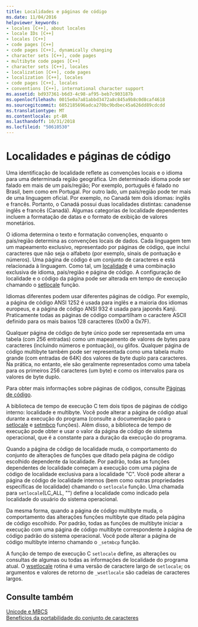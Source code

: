 ```yaml
---
title: Localidades e páginas de código
ms.date: 11/04/2016
helpviewer_keywords:
- locales [C++], about locales
- locale IDs [C++]
- locales [C++]
- code pages [C++]
- code pages [C++], dynamically changing
- character sets [C++], code pages
- multibyte code pages [C++]
- character sets [C++], locales
- localization [C++], code pages
- localization [C++], locales
- code pages [C++], locales
- conventions [C++], international character support
ms.assetid: bd937361-b6d3-4c98-af95-beb7c903187b
ms.openlocfilehash: 0015e0a7a81abbd3472a8c845a9b8c0d8caf4618
ms.sourcegitcommit: 6052185696adca270bc9bdbec45a626dd89cdcdd
ms.translationtype: MT
ms.contentlocale: pt-BR
ms.lasthandoff: 10/31/2018
ms.locfileid: "50610530"
---
```

# <a name="locales-and-code-pages"></a>Localidades e páginas de código

Uma identificação de localidade reflete as convenções locais e o idioma para uma determinada região geográfica. Um determinado idioma pode ser falado em mais de um país/região; Por exemplo, português é falado no Brasil, bem como em Portugal. Por outro lado, um país/região pode ter mais de uma linguagem oficial. Por exemplo, no Canadá tem dois idiomas: inglês e francês. Portanto, o Canadá possui duas localidades distintas: canadense inglês e francês (Canadá). Algumas categorias de localidade dependentes incluem a formatação de datas e o formato de exibição de valores monetários.

O idioma determina o texto e formatação convenções, enquanto o país/região determina as convenções locais de dados. Cada linguagem tem um mapeamento exclusivo, representado por páginas de código, que inclui caracteres que não seja o alfabeto (por exemplo, sinais de pontuação e números). Uma página de código é um conjunto de caracteres e está relacionada à linguagem. Como tal, um [localidade](../c-runtime-library/locale.md) é uma combinação exclusiva de idioma, país/região e página de código. A configuração de localidade e o código da página pode ser alterada em tempo de execução chamando o [setlocale](../c-runtime-library/reference/setlocale-wsetlocale.md) função.

Idiomas diferentes podem usar diferentes páginas de código. Por exemplo, a página de código ANSI 1252 é usada para inglês e a maioria dos idiomas europeus, e a página de código ANSI 932 é usada para japonês Kanji. Praticamente todas as páginas de código compartilham o caractere ASCII definido para os mais baixos 128 caracteres (0x00 a 0x7F).

Qualquer página de código de byte único pode ser representada em uma tabela (com 256 entradas) como um mapeamento de valores de bytes para caracteres (incluindo números e pontuação), ou glifos. Qualquer página de código multibyte também pode ser representada como uma tabela muito grande (com entradas de 64K) dos valores de byte duplo para caracteres. Na prática, no entanto, ele são geralmente representados como uma tabela para os primeiros 256 caracteres (um byte) e como os intervalos para os valores de byte duplo.

Para obter mais informações sobre páginas de códigos, consulte [Páginas de código](../c-runtime-library/code-pages.md).

A biblioteca de tempo de execução C tem dois tipos de páginas de código interno: localidade e multibyte. Você pode alterar a página de código atual durante a execução do programa (consulte a documentação para o [setlocale](../c-runtime-library/reference/setlocale-wsetlocale.md) e [setmbcp](../c-runtime-library/reference/setmbcp.md) funções). Além disso, a biblioteca de tempo de execução pode obter e usar o valor da página de código de sistema operacional, que é a constante para a duração da execução do programa.

Quando a página de código de localidade muda, o comportamento do conjunto de alterações de funções que ditado pela página de código escolhido dependente da localidade. Por padrão, todas as funções dependentes de localidade começam a execução com uma página de código de localidade exclusiva para a localidade "C". Você pode alterar a página de código de localidade internos (bem como outras propriedades específicas de localidade) chamando o `setlocale` função. Uma chamada para `setlocale`(LC_ALL, "") define a localidade como indicado pela localidade do usuário do sistema operacional.

Da mesma forma, quando a página de código multibyte muda, o comportamento das alterações funções multibyte que ditado pela página de código escolhido. Por padrão, todas as funções de multibyte iniciar a execução com uma página de código multibyte correspondente à página de código padrão do sistema operacional. Você pode alterar a página de código multibyte interno chamando o `_setmbcp` função.

A função de tempo de execução C `setlocale` define, as alterações ou consultas de algumas ou todas as informações de localidade do programa atual. O [wsetlocale](../c-runtime-library/reference/setlocale-wsetlocale.md) rotina é uma versão de caractere largo de `setlocale`; os argumentos e valores de retorno de `_wsetlocale` são cadeias de caracteres largos.

## <a name="see-also"></a>Consulte também

[Unicode e MBCS](../text/unicode-and-mbcs.md)<br/>
[Benefícios da portabilidade do conjunto de caracteres](../text/benefits-of-character-set-portability.md)